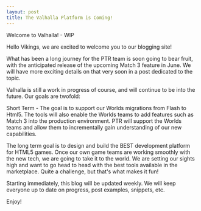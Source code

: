 ```yaml
---
layout: post
title: The Valhalla Platform is Coming!
---
```


Welcome to Valhalla! - WIP

Hello Vikings, we are excited to welcome you to our blogging site!

What has been a long journey for the PTR team is soon going to bear fruit, with the anticipated release of the upcoming Match 3 feature in June. We will have more exciting details on that very soon in a post dedicated to the topic.

Valhalla is still a work in progress of course, and will continue to be into the future. Our goals are twofold:

Short Term - The goal is to support our Worlds migrations from Flash to Html5. The tools will also enable the Worlds teams to add features such as Match 3 into the production environment. PTR will support the Worlds teams and allow them to  incrementally gain understanding of our new capabilities.

The long term goal is to design and build the BEST development platform for HTML5 games. Once our own game teams are working smoothly with the new tech, we are going to take it to the world. We are setting our sights high and want to go head to head with the best tools available in the marketplace. Quite a challenge, but that's what makes it fun! 
   
Starting immediately, this blog will be updated weekly. We will keep everyone up to date on progress, post examples, snippets, etc. 
   
Enjoy!

